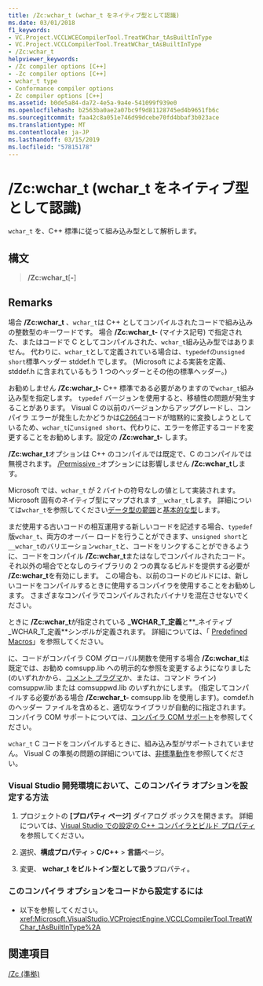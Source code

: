 ```yaml
---
title: /Zc:wchar_t (wchar_t をネイティブ型として認識)
ms.date: 03/01/2018
f1_keywords:
- VC.Project.VCCLWCECompilerTool.TreatWChar_tAsBuiltInType
- VC.Project.VCCLCompilerTool.TreatWChar_tAsBuiltInType
- /Zc:wchar_t
helpviewer_keywords:
- /Zc compiler options [C++]
- -Zc compiler options [C++]
- wchar_t type
- Conformance compiler options
- Zc compiler options [C++]
ms.assetid: b0de5a84-da72-4e5a-9a4e-541099f939e0
ms.openlocfilehash: b2563ba0ae2a07bc9f9d81128745ed4b9651fb6c
ms.sourcegitcommit: faa42c8a051e746d99dcebe70fd4bbaf3b023ace
ms.translationtype: MT
ms.contentlocale: ja-JP
ms.lasthandoff: 03/15/2019
ms.locfileid: "57815178"
---
```

# <a name="zcwchart-wchart-is-native-type"></a>/Zc:wchar_t (wchar_t をネイティブ型として認識)


  `wchar_t` を、C++ 標準に従って組み込み型として解析します。

## <a name="syntax"></a>構文

> **/Zc:wchar_t**[**-**]

## <a name="remarks"></a>Remarks

場合 **/Zc:wchar_t** 、`wchar_t`は C++ としてコンパイルされたコードで組み込みの整数型のキーワードです。 場合 **/Zc:wchar_t-** (マイナス記号) で指定された、またはコードで C としてコンパイルされた、`wchar_t`組み込み型ではありません。 代わりに、`wchar_t`として定義されている場合は、`typedef`の`unsigned short`標準ヘッダー stddef.h でします。 (Microsoft による実装を定義、stddef.h に含まれているもう 1 つのヘッダーとその他の標準ヘッダー。)

お勧めしません **/Zc:wchar_t-** C++ 標準である必要がありますので`wchar_t`組み込み型を指定します。 
  `typedef` バージョンを使用すると、移植性の問題が発生することがあります。 Visual C の以前のバージョンからアップグレードし、コンパイラ エラーが発生したかどうかは[C2664](../../error-messages/compiler-errors-2/compiler-error-c2664.md)コードが暗黙的に変換しようとしているため、`wchar_t`に`unsigned short`、代わりに、エラーを修正するコードを変更することをお勧めします。設定の **/Zc:wchar_t-** します。

**/Zc:wchar_t**オプションは C++ のコンパイルでは既定で、C のコンパイルでは無視されます。 [/Permissive -](permissive-standards-conformance.md)オプションには影響しません **/Zc:wchar_t**します。

Microsoft では、`wchar_t` が 2 バイトの符号なしの値として実装されます。 Microsoft 固有のネイティブ型にマップされます`__wchar_t`します。 詳細については`wchar_t`を参照してください[データ型の範囲](../../cpp/data-type-ranges.md)と[基本的な型](../../cpp/fundamental-types-cpp.md)します。

まだ使用する古いコードの相互運用する新しいコードを記述する場合、`typedef`版`wchar_t`、両方のオーバー ロードを行うことができます、`unsigned short`と`__wchar_t`のバリエーション`wchar_t`と、コードをリンクすることができるように、コードをコンパイル **/Zc:wchar_t**またはなしでコンパイルされたコード。 それ以外の場合でとなしのライブラリの 2 つの異なるビルドを提供する必要が **/Zc:wchar_t**を有効にします。 この場合も、以前のコードのビルドには、新しいコードをコンパイルするときに使用するコンパイラを使用することをお勧めします。 さまざまなコンパイラでコンパイルされたバイナリを混在させないでください。

ときに **/Zc:wchar_t**が指定されている **\_WCHAR\_T\_定義**と**\_ネイティブ\_WCHAR\_T\_定義**シンボルが定義されます。 詳細については、「 [Predefined Macros](../../preprocessor/predefined-macros.md)」を参照してください。

に、コードがコンパイラ COM グローバル関数を使用する場合 **/Zc:wchar_t**は既定では、お勧め comsupp.lib への明示的な参照を変更するようになりました (のいずれかから、[コメント プラグマ](../../preprocessor/comment-c-cpp.md)か、または、コマンド ライン) comsuppw.lib または comsuppwd.lib のいずれかにします。 (指定してコンパイルする必要がある場合 **/Zc:wchar_t-** comsupp.lib を使用します)。comdef.h のヘッダー ファイルを含めると、適切なライブラリが自動的に指定されます。 コンパイラ COM サポートについては、[コンパイラ COM サポート](../../cpp/compiler-com-support.md)を参照してください。

`wchar_t` C コードをコンパイルするときに、組み込み型がサポートされていません。 Visual C の準拠の問題の詳細については、[非標準動作](../../cpp/nonstandard-behavior.md)を参照してください。

### <a name="to-set-this-compiler-option-in-the-visual-studio-development-environment"></a>Visual Studio 開発環境において、このコンパイラ オプションを設定する方法

1. プロジェクトの **[プロパティ ページ]** ダイアログ ボックスを開きます。 詳細については、[Visual Studio での設定の C++ コンパイラとビルド プロパティ](../working-with-project-properties.md)を参照してください。

1. 選択、**構成プロパティ** > **C/C++** > **言語**ページ。

1. 変更、 **wchar_t をビルトイン型として扱う**プロパティ。

### <a name="to-set-this-compiler-option-programmatically"></a>このコンパイラ オプションをコードから設定するには

- 以下を参照してください。<xref:Microsoft.VisualStudio.VCProjectEngine.VCCLCompilerTool.TreatWChar_tAsBuiltInType%2A>

## <a name="see-also"></a>関連項目

[/Zc (準拠)](zc-conformance.md)<br/>

